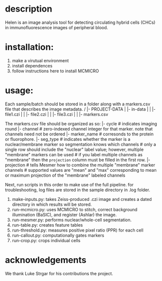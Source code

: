 # description
Helen is an image analysis tool for detecting circulating hybrid cells (CHCs) in immunofluorescence images of peripheral blood.

# installation:
1. make a virutual environment
2. install dependences
3. follow instructions here to install MCMICRO

# usage:
Each sample/batch should be stored in a folder along with a markers.csv file that describes the image metadata. 
/
|- PROJECT-DATA
|  |- in-data
|  |  |- file1.czi
|  |  |- file2.czi
|  |  |- file3.czi
|  |  |- markers.csv

The markers.csv file should be organized as so:
|- cycle            # indicates imaging round
|- channel          # zero-indexed channel integer for that marker. note that channels need not be ordered
|- marker_name      # corresonds to the protein or fluorophore.
|- seg_type         # indicates whether the marker is a nuclear/membrane marker so segmentation knows which channels
                    # only a single row should include the "nuclear" label value; however, multiple "membrane" markers can be used
                    # if you label multiple channels as "membrane" then the `projection` column must be filled in the first row.
|- projection       # tells Mesmer how to combine the multiple "membrane" marker channels
                    # supported values are "mean" and "max" corresponding to mean or maximum projection of the "membrane" labeled channels

Next, run scripts in this order to make use of the full pipeline. for troubleshooting, log files are stored in the sample directory in .log folder.
1. make-inputs.py: takes Zeiss-produced .czi image and creates a dated directory in which results will be stored.
2. run-mcmicro.py: uses MCMICRO to stitch, correct background illumination (BaSIC), and register (Ashlar) the image.
3. run-mesmer.py: performs nuclear/whole-cell segmentation.
4. run-table.py: creates feature tables
5. run-threshold.py: measures positive pixel ratio (PPR) for each cell
6. run-callout.py: computationally gates markers
7. run-crop.py: crops individual cells

# acknowledgements
We thank Luke Strgar for his contributions the project. 

